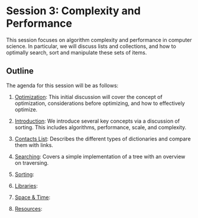 # Session 3: Complexity and Performance

This session focuses on algorithm complexity and performance in computer science. In particular, we will discuss lists and collections, and how to optimally search, sort and manipulate these sets of items.

## Outline

The agenda for this session will be as follows:

1. [Optimization](Optimization.md): This initial discussion will cover the concept of optimization, considerations before optimizing, and how to effectively optimize.

2. [Introduction](Introduction.md): We introduce several key concepts via a discussion of sorting. This includes algorithms, performance, scale, and complexity.

3. [Contacts List](ContactsList.md):  Describes the different types of dictionaries and compare them with links.
    
4. [Searching](Searching.md): Covers a simple implementation of a tree with an overview on traversing.

5. [Sorting](Sorting.md):

6. [Libraries](Libraries.md):

7. [Space & Time](SpaceTime.md):

8. [Resources](Resources.md):
